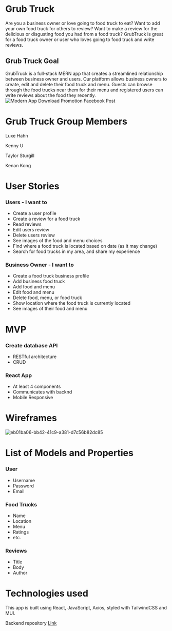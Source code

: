 # Grub Truck
Are you a business owner or love going to food truck to eat? Want to add your own food truck for others to review? Want to make a review for the delicious or disgusting food you had from a food truck? GrubTruck is great for a food truck owner or user who loves going to food truck and write reviews.

## Grub Truck Goal
GrubTruck is a full-stack MERN app that creates a streamlined relationship between business owner and users. Our platform allows business owners to create, edit and delete their food truck and menu. Guests can browse through the food trucks near them for their menu and registered users can write reviews about the food they recently.
![Modern App Download Promotion Facebook Post](https://user-images.githubusercontent.com/104602440/184176089-37ce1437-3eea-4451-b564-cb17314a0fa7.png)

# Grub Truck Group Members
Luxe Hahn

Kenny U

Taylor Sturgill

Kenan Kong

# User Stories

### Users - I want to
 - Create a user profile
 - Create a review for a food truck
 - Read reviews
 - Edit users review
 - Delete users review
 - See images of the food and menu choices
 - Find where a food truck is located based on date (as it may change)
 - Search for food trucks in my area, and share my experience

### Business Owner - I want to
 - Create a food truck business profile
 - Add business food truck
 - Add food and menu
 - Edit food and menu
 - Delete food, menu, or food truck
 - Show location where the food truck is currently located
 - See images of their food and menu
 
# MVP 

### Create database API
 - RESTful architecture
 - CRUD
### React App
 - At least 4 components
 - Communicates with backnd
 - Mobile Responsive 
 
# Wireframes
![eb01ba06-bb42-41c9-a381-d7c56b82dc85](https://user-images.githubusercontent.com/101943583/183979546-5b600862-f191-45c2-ba14-02ed061c54e4.jpeg)

# List of Models and Properties
### User
- Username
- Password
- Email
 
### Food Trucks
 - Name
 - Location
 - Menu
 - Ratings
 - etc.
 
### Reviews
 - Title
 - Body
 - Author
 
# Technologies used
This app is built using React, JavaScript, Axios, styled with TailwindCSS and MUI.

Backend repository [Link](https://github.com/GA-Snapdragon-Neptune/backend)
 

